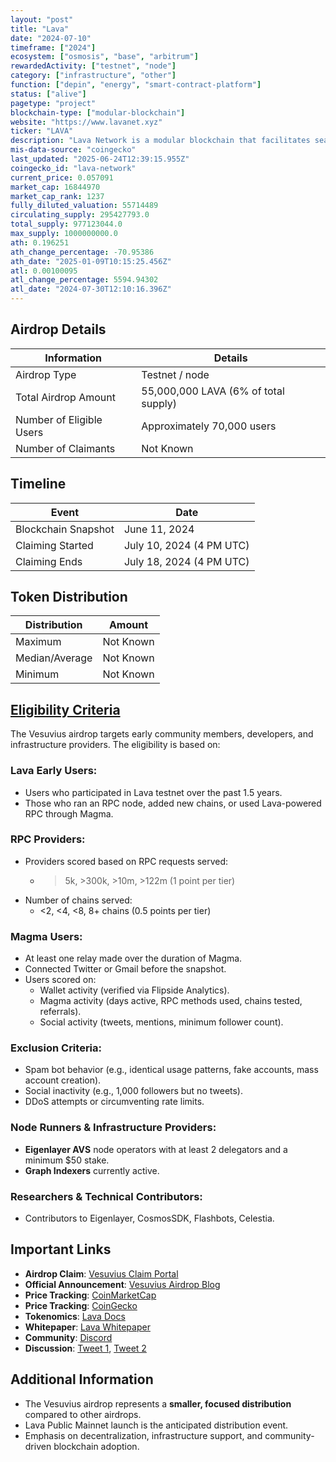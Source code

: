 ```yaml
---
layout: "post"
title: "Lava"
date: "2024-07-10"
timeframe: ["2024"]
ecosystem: ["osmosis", "base", "arbitrum"]
rewardedActivity: ["testnet", "node"]
category: ["infrastructure", "other"]
function: ["depin", "energy", "smart-contract-platform"]
status: ["alive"]
pagetype: "project"
blockchain-type: ["modular-blockchain"]
website: "https://www.lavanet.xyz"
ticker: "LAVA"
description: "Lava Network is a modular blockchain that facilitates seamless connectivity between users, developers, and all other blockchains by coordinating and rewarding RPC providers."
mis-data-source: "coingecko"
last_updated: "2025-06-24T12:39:15.955Z"
coingecko_id: "lava-network"
current_price: 0.057091
market_cap: 16844970
market_cap_rank: 1237
fully_diluted_valuation: 55714489
circulating_supply: 295427793.0
total_supply: 977123044.0
max_supply: 1000000000.0
ath: 0.196251
ath_change_percentage: -70.95386
ath_date: "2025-01-09T10:15:25.456Z"
atl: 0.00100095
atl_change_percentage: 5594.94302
atl_date: "2024-07-30T12:10:16.396Z"
---
```


## Airdrop Details

| Information              | Details                              |
| ------------------------ | ------------------------------------ |
| Airdrop Type             | Testnet / node                       |
| Total Airdrop Amount     | 55,000,000 LAVA (6% of total supply) |
| Number of Eligible Users | Approximately 70,000 users           |
| Number of Claimants      | Not Known                            |

## Timeline

| Event               | Date                     |
| ------------------- | ------------------------ |
| Blockchain Snapshot | June 11, 2024            |
| Claiming Started    | July 10, 2024 (4 PM UTC) |
| Claiming Ends       | July 18, 2024 (4 PM UTC) |

## Token Distribution

| Distribution   | Amount    |
| -------------- | --------- |
| Maximum        | Not Known |
| Median/Average | Not Known |
| Minimum        | Not Known |

## [Eligibility Criteria](https://www.lavanet.xyz/blog/vesuvius)

The Vesuvius airdrop targets early community members, developers, and infrastructure providers. The eligibility is based on:

### Lava Early Users:

- Users who participated in Lava testnet over the past 1.5 years.
- Those who ran an RPC node, added new chains, or used Lava-powered RPC through Magma.

### RPC Providers:

- Providers scored based on RPC requests served:
  - > 5k, >300k, >10m, >122m (1 point per tier)
- Number of chains served:
  - <2, <4, <8, 8+ chains (0.5 points per tier)

### Magma Users:

- At least one relay made over the duration of Magma.
- Connected Twitter or Gmail before the snapshot.
- Users scored on:
  - Wallet activity (verified via Flipside Analytics).
  - Magma activity (days active, RPC methods used, chains tested, referrals).
  - Social activity (tweets, mentions, minimum follower count).

### Exclusion Criteria:

- Spam bot behavior (e.g., identical usage patterns, fake accounts, mass account creation).
- Social inactivity (e.g., 1,000 followers but no tweets).
- DDoS attempts or circumventing rate limits.

### Node Runners & Infrastructure Providers:

- **Eigenlayer AVS** node operators with at least 2 delegators and a minimum $50 stake.
- **Graph Indexers** currently active.

### Researchers & Technical Contributors:

- Contributors to Eigenlayer, CosmosSDK, Flashbots, Celestia.

## Important Links

- **Airdrop Claim**: [Vesuvius Claim Portal](https://claims.lavanet.xyz)
- **Official Announcement**: [Vesuvius Airdrop Blog](https://www.lavanet.xyz/blog/vesuvius)
- **Price Tracking**: [CoinMarketCap](https://coinmarketcap.com/currencies/lava-network)
- **Price Tracking**: [CoinGecko](https://www.coingecko.com/en/coins/lava-network)
- **Tokenomics**: [Lava Docs](https://docs.lavanet.xyz/token)
- **Whitepaper**: [Lava Whitepaper](https://www.lavanet.xyz/whitepaper)
- **Community**: [Discord](https://discord.gg/4GJbnzSU4w)
- **Discussion**: [Tweet 1](https://x.com/consensus128/status/1802753690593370320), [Tweet 2](https://x.com/0xBreadguy/status/1803824963998167303)

## Additional Information

- The Vesuvius airdrop represents a **smaller, focused distribution** compared to other airdrops.
- Lava Public Mainnet launch is the anticipated distribution event.
- Emphasis on decentralization, infrastructure support, and community-driven blockchain adoption.